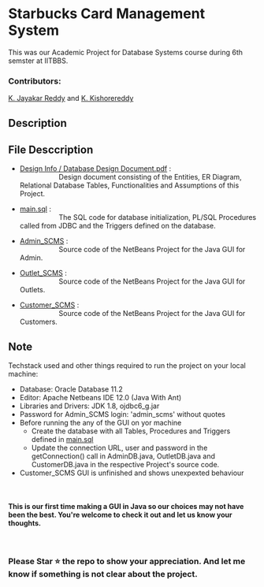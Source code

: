# Starbucks Card Management System

This was our Academic Project for Database Systems course during 6th semster at IITBBS.

### Contributors:

[K. Jayakar Reddy](https://github.com/jayakar01) and [K. Kishorereddy](https://github.com/kancherlakishorereddy)

## Description


## File Desccription

* [Design Info / Database Design Document.pdf](https://github.com/kancherlakishorereddy/DBS-Project/blob/master/Design%20Info/Database%20Design%20Document.pdf) : <br>
&nbsp;&nbsp;&nbsp;&nbsp;&nbsp;&nbsp;&nbsp;&nbsp;&nbsp;&nbsp;&nbsp;&nbsp;&nbsp;&nbsp;&nbsp;&nbsp;&nbsp;&nbsp;&nbsp;&nbsp;Design document consisting of the Entities, ER Diagram, Relational Database Tables, Functionalities and Assumptions of this Project.

* [main.sql](https://github.com/kancherlakishorereddy/DBS-Project/blob/master/main.sql) : <br>
&nbsp;&nbsp;&nbsp;&nbsp;&nbsp;&nbsp;&nbsp;&nbsp;&nbsp;&nbsp;&nbsp;&nbsp;&nbsp;&nbsp;&nbsp;&nbsp;&nbsp;&nbsp;&nbsp;&nbsp;The SQL code for database initialization, PL/SQL Procedures called from JDBC and the Triggers defined on the database.

* [Admin_SCMS](https://github.com/kancherlakishorereddy/DBS-Project/tree/master/Admin_SCMS) : <br>
&nbsp;&nbsp;&nbsp;&nbsp;&nbsp;&nbsp;&nbsp;&nbsp;&nbsp;&nbsp;&nbsp;&nbsp;&nbsp;&nbsp;&nbsp;&nbsp;&nbsp;&nbsp;&nbsp;&nbsp;Source code of the NetBeans Project for the Java GUI for Admin.

* [Outlet_SCMS](https://github.com/kancherlakishorereddy/DBS-Project/tree/master/Admin_SCMS) : <br>
&nbsp;&nbsp;&nbsp;&nbsp;&nbsp;&nbsp;&nbsp;&nbsp;&nbsp;&nbsp;&nbsp;&nbsp;&nbsp;&nbsp;&nbsp;&nbsp;&nbsp;&nbsp;&nbsp;&nbsp;Source code of the NetBeans Project for the Java GUI for Outlets.

* [Customer_SCMS](https://github.com/kancherlakishorereddy/DBS-Project/tree/master/Admin_SCMS) : <br>
&nbsp;&nbsp;&nbsp;&nbsp;&nbsp;&nbsp;&nbsp;&nbsp;&nbsp;&nbsp;&nbsp;&nbsp;&nbsp;&nbsp;&nbsp;&nbsp;&nbsp;&nbsp;&nbsp;&nbsp;Source code of the NetBeans Project for the Java GUI for Customers.

## Note

Techstack used and other things required to run the project on your local machine:

* Database: Oracle Database 11.2
* Editor: Apache Netbeans IDE 12.0 (Java With Ant)
* Libraries and Drivers: JDK 1.8, ojdbc6_g.jar
* Password for Admin_SCMS login: 'admin_scms' without quotes
* Before running the any of the GUI on yor machine 
   - Create the database with all Tables, Procedures and Triggers defined in [main.sql](https://github.com/kancherlakishorereddy/DBS-Project/blob/master/main.sql)
   - Update the connection URL, user and password in the getConnection() call in AdminDB.java, OutletDB.java and CustomerDB.java in the respective Project's source code.
* Customer_SCMS GUI is unfinished and shows unexpexted behaviour

<br>

#### This is our first time making a GUI in Java so our choices may not have been the best. You're welcome to check it out and let us know your thoughts.

<br>

### Please Star :star:  the repo to show your appreciation. And let me know if  something is not clear about the project.